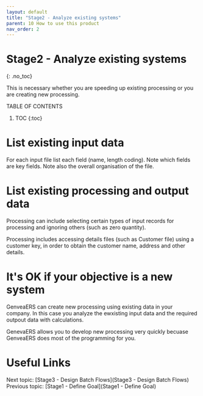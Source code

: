 ```yaml
---
layout: default
title: "Stage2 - Analyze existing systems"
parent: 10 How to use this product
nav_order: 2
---
```


# Stage2 - Analyze existing systems
{: .no_toc}

This is necessary whether you are speeding up existing processing or you are creating new processing.  

TABLE OF CONTENTS 
1. TOC
{:toc}  

# List existing input data
For each input file list each field (name, length coding).  Note which fields are key fields.  Note also the overall organisation of the file.

# List existing processing and output data
Processing can include selecting certain types of input records for processing and ignoring others (such as zero quantity). 

Processing includes accessing details files (such as Customer file) using a customer key, in order to obtain the customer name, address and other details.


# It's OK if your objective is a new system
GenveaERS can create new processing using existing data in your company. In this case you analyze the ewxisting input data and the required outpout data with calculations.

GenevaERS allows you to develop new processing very quickly becuase GenveaERS does most of the programming for you.

# Useful Links
Next topic: [Stage3 - Design Batch Flows](Stage3 - Design Batch Flows)  
Previous topic: [Stage1 - Define Goal](Stage1 - Define Goal)  


